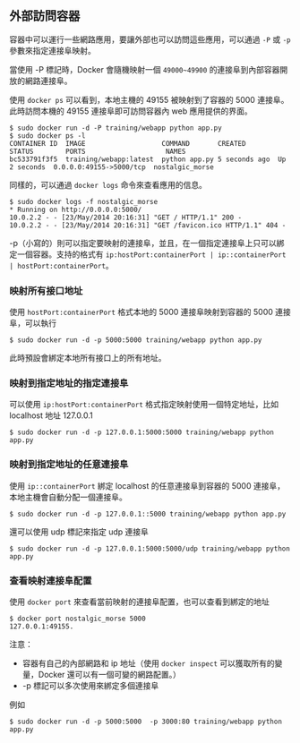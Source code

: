 ## 外部訪問容器
容器中可以運行一些網路應用，要讓外部也可以訪問這些應用，可以通過 `-P` 或 `-p` 參數來指定連接阜映射。

當使用 -P 標記時，Docker 會隨機映射一個 `49000~49900` 的連接阜到內部容器開放的網路連接阜。

使用 `docker ps` 可以看到，本地主機的 49155 被映射到了容器的 5000 連接阜。此時訪問本機的 49155 連接阜即可訪問容器內 web 應用提供的界面。
```
$ sudo docker run -d -P training/webapp python app.py
$ sudo docker ps -l
CONTAINER ID  IMAGE                   COMMAND       CREATED        STATUS        PORTS                    NAMES
bc533791f3f5  training/webapp:latest  python app.py 5 seconds ago  Up 2 seconds  0.0.0.0:49155->5000/tcp  nostalgic_morse
```
同樣的，可以通過 `docker logs` 命令來查看應用的信息。
```
$ sudo docker logs -f nostalgic_morse
* Running on http://0.0.0.0:5000/
10.0.2.2 - - [23/May/2014 20:16:31] "GET / HTTP/1.1" 200 -
10.0.2.2 - - [23/May/2014 20:16:31] "GET /favicon.ico HTTP/1.1" 404 -
```

-p（小寫的）則可以指定要映射的連接阜，並且，在一個指定連接阜上只可以綁定一個容器。支持的格式有 `ip:hostPort:containerPort | ip::containerPort | hostPort:containerPort`。

### 映射所有接口地址
使用 `hostPort:containerPort` 格式本地的 5000 連接阜映射到容器的 5000 連接阜，可以執行
```
$ sudo docker run -d -p 5000:5000 training/webapp python app.py
```
此時預設會綁定本地所有接口上的所有地址。

### 映射到指定地址的指定連接阜
可以使用 `ip:hostPort:containerPort` 格式指定映射使用一個特定地址，比如 localhost 地址 127.0.0.1
```
$ sudo docker run -d -p 127.0.0.1:5000:5000 training/webapp python app.py
```
### 映射到指定地址的任意連接阜
使用 `ip::containerPort` 綁定 localhost 的任意連接阜到容器的 5000 連接阜，本地主機會自動分配一個連接阜。
```
$ sudo docker run -d -p 127.0.0.1::5000 training/webapp python app.py
```
還可以使用 udp 標記來指定 udp 連接阜
```
$ sudo docker run -d -p 127.0.0.1:5000:5000/udp training/webapp python app.py
```
### 查看映射連接阜配置
使用 `docker port` 來查看當前映射的連接阜配置，也可以查看到綁定的地址
```
$ docker port nostalgic_morse 5000
127.0.0.1:49155.
```
注意：
* 容器有自己的內部網路和 ip 地址（使用 `docker inspect` 可以獲取所有的變量，Docker 還可以有一個可變的網路配置。）
* -p 標記可以多次使用來綁定多個連接阜

例如
```
$ sudo docker run -d -p 5000:5000  -p 3000:80 training/webapp python app.py
```
